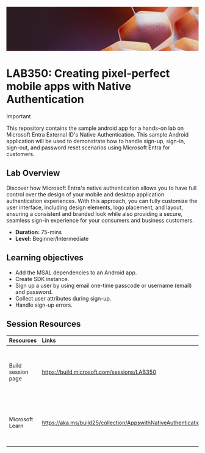 <p align="center">
<img src="img/banner.jpg" alt="decorative banner" width="1200"/>
</p>

# LAB350: Creating pixel-perfect mobile apps with Native Authentication

> [!IMPORTANT]  
> This repository contains the sample android app for a hands-on lab on Microsoft Entra External ID's Native Authentication. This sample Android application will be used to demonstrate how to handle sign-up, sign-in, sign-out, and password reset scenarios using Microsoft Entra for customers.

## Lab Overview

Discover how Microsoft Entra's native authentication allows you to have full control over the design of your mobile and desktop application authentication experiences. With this approach, you can fully customize the user interface, including design elements, logo placement, and layout, ensuring a consistent and branded look while also providing a secure, seamless sign-in experience for your consumers and business customers.

- **Duration:** 75-mins
- **Level:** Beginner/Intermediate

## Learning objectives
- Add the MSAL dependencies to an Android app.
- Create SDK instance.
- Sign up a user by using email one-time passcode or username (email) and password.
- Collect user attributes during sign-up.
- Handle sign-up errors.

## Session Resources 

| Resources          | Links                             | Description        |
|:-------------------|:----------------------------------|:-------------------|
| Build session page | https://build.microsoft.com/sessions/LAB350 | Event session page with downloadable recording, slides, resources, and speaker bio |
|Microsoft Learn|https://aka.ms/build25/collection/AppswithNativeAuthentication|Official Collection or Plan with skilling resources to learn at your own pace|
